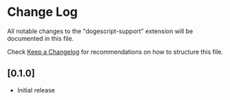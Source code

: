 # Change Log

All notable changes to the "dogescript-support" extension will be documented in this file.

Check [Keep a Changelog](http://keepachangelog.com/) for recommendations on how to structure this file.

## [0.1.0]

- Initial release
